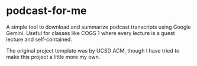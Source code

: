 # podcast-for-me

A simple tool to download and summarize podcast transcripts using Google Gemini. Useful for classes like COGS 1 where every lecture is a guest lecture and self-contained.

The original project template was by UCSD ACM, though I have tried to make this project a little more my own.

